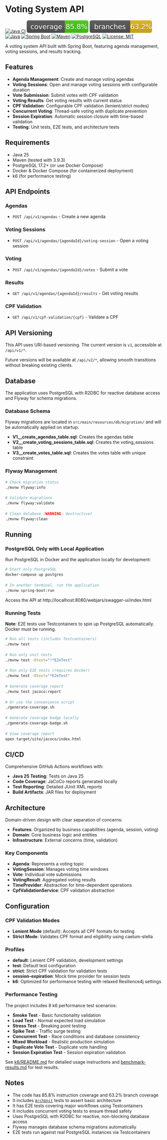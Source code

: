 # Voting System API

[![Java CI](https://github.com/rodolfodpk/desafio-votacao/actions/workflows/ci.yml/badge.svg)](https://github.com/rodolfodpk/desafio-votacao/actions/workflows/ci.yml)
[![Coverage](.github/badges/jacoco.svg)](https://github.com/rodolfodpk/desafio-votacao/actions/workflows/ci.yml)
[![Branches](.github/badges/branches.svg)](https://github.com/rodolfodpk/desafio-votacao/actions/workflows/ci.yml)
[![Java](https://img.shields.io/badge/Java-25-orange?logo=openjdk&logoColor=white)](https://openjdk.org/projects/jdk/25/)
[![Spring Boot](https://img.shields.io/badge/Spring%20Boot-3.5.6-brightgreen?logo=spring&logoColor=white)](https://spring.io/projects/spring-boot)
[![Maven](https://img.shields.io/badge/Maven-3.9.3-blue?logo=apachemaven&logoColor=white)](https://maven.apache.org/)
[![PostgreSQL](https://img.shields.io/badge/PostgreSQL-17.2-blue?logo=postgresql&logoColor=white)](https://www.postgresql.org/)
[![License: MIT](https://img.shields.io/badge/License-MIT-yellow.svg)](https://opensource.org/licenses/MIT)

A voting system API built with Spring Boot, featuring agenda management, voting sessions, and results tracking.

## Features

- **Agenda Management**: Create and manage voting agendas
- **Voting Sessions**: Open and manage voting sessions with configurable duration
- **Vote Submission**: Submit votes with CPF validation
- **Voting Results**: Get voting results with current status
- **CPF Validation**: Configurable CPF validation (lenient/strict modes)
- **Concurrent Voting**: Thread-safe voting with duplicate prevention
- **Session Expiration**: Automatic session closure with time-based validation
- **Testing**: Unit tests, E2E tests, and architecture tests

## Requirements

* Java 25
* Maven (tested with 3.9.3)
* PostgreSQL 17.2+ (or use Docker Compose)
* Docker & Docker Compose (for containerized deployment)
* k6 (for performance testing)

## API Endpoints

### Agendas
- `POST /api/v1/agendas` - Create a new agenda

### Voting Sessions
- `POST /api/v1/agendas/{agendaId}/voting-session` - Open a voting session

### Voting
- `POST /api/v1/agendas/{agendaId}/votes` - Submit a vote

### Results
- `GET /api/v1/agendas/{agendaId}/results` - Get voting results

### CPF Validation
- `GET /api/v1/cpf-validation/{cpf}` - Validate a CPF

## API Versioning

This API uses URI-based versioning. The current version is `v1`, accessible at `/api/v1/*`.

Future versions will be available at `/api/v2/*`, allowing smooth transitions without breaking existing clients.

## Database

The application uses PostgreSQL with R2DBC for reactive database access and Flyway for schema migrations.

### Database Schema

Flyway migrations are located in `src/main/resources/db/migration/` and will be automatically applied on startup:

- **V1__create_agendas_table.sql**: Creates the agendas table
- **V2__create_voting_sessions_table.sql**: Creates the voting_sessions table
- **V3__create_votes_table.sql**: Creates the votes table with unique constraint

### Flyway Management

```bash
# Check migration status
./mvnw flyway:info

# Validate migrations
./mvnw flyway:validate

# Clean database (WARNING: destructive)
./mvnw flyway:clean
```

## Running

### PostgreSQL Only with Local Application

Run PostgreSQL in Docker and the application locally for development:

```bash
# Start only PostgreSQL
docker-compose up postgres

# In another terminal, run the application
./mvnw spring-boot:run
```

Access the API at http://localhost:8080/webjars/swagger-ui/index.html

### Running Tests

**Note**: E2E tests use Testcontainers to spin up PostgreSQL automatically. Docker must be running.

```bash
# Run all tests (includes Testcontainers)
./mvnw test

# Run only unit tests
./mvnw test -Dtest="!*E2eTest"

# Run only E2E tests (requires Docker)
./mvnw test -Dtest="*E2eTest"

# Generate coverage report
./mvnw test jacoco:report

# Or use the convenience script
./generate-coverage.sh

# Generate coverage badge locally
./generate-coverage-badge.sh

# View coverage report
open target/site/jacoco/index.html
```


## CI/CD

Comprehensive GitHub Actions workflows with:
- **Java 25 Testing**: Tests on Java 25
- **Code Coverage**: JaCoCo reports generated locally
- **Test Reporting**: Detailed JUnit XML reports
- **Build Artifacts**: JAR files for deployment

## Architecture

Domain-driven design with clear separation of concerns:
- **Features**: Organized by business capabilities (agenda, session, voting)
- **Domain**: Core business logic and entities
- **Infrastructure**: External concerns (time, validation)

### Key Components
- **Agenda**: Represents a voting topic
- **VotingSession**: Manages voting time windows
- **Vote**: Individual vote submissions
- **VotingResult**: Aggregated voting results
- **TimeProvider**: Abstraction for time-dependent operations
- **CpfValidationService**: CPF validation abstraction

## Configuration

### CPF Validation Modes
- **Lenient Mode** (default): Accepts all CPF formats for testing
- **Strict Mode**: Validates CPF format and eligibility using caelum-stella

### Profiles
- **default**: Lenient CPF validation, development settings
- **test**: Default test configuration
- **strict**: Strict CPF validation for validation tests
- **session-expiration**: Mock time provider for session tests
- **k6**: Optimized for performance testing with relaxed Resilience4j settings

### Performance Testing

The project includes 8 k6 performance test scenarios:

- **Smoke Test** - Basic functionality validation
- **Load Test** - Normal expected load simulation
- **Stress Test** - Breaking point testing
- **Spike Test** - Traffic surge testing
- **Concurrent Test** - Race conditions and database consistency
- **Mixed Workload** - Realistic production simulation
- **Duplicate Vote Test** - Duplicate vote handling
- **Session Expiration Test** - Session expiration validation

See [k6/README.md](k6/README.md) for detailed usage instructions and [benchmark-results.md](benchmark-results.md) for test results.

## Notes

* The code has 85.8% instruction coverage and 63.2% branch coverage
* It includes [`ArchUnit`](https://www.archunit.org/use-cases) tests to assert basic architecture
* It has E2E tests covering major workflows using Testcontainers
* It includes concurrent voting tests to ensure thread safety
* Uses PostgreSQL with R2DBC for reactive, non-blocking database access
* Flyway manages database schema migrations automatically
* E2E tests run against real PostgreSQL instances via Testcontainers